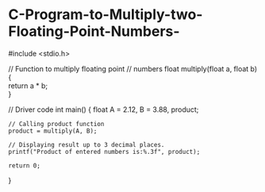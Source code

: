 # C-Program-to-Multiply-two-Floating-Point-Numbers-

#include <stdio.h> 
  
// Function to multiply floating point 
// numbers 
float multiply(float a, float b)  
{  
  return a * b;  
} 
  
// Driver code 
int main() 
{ 
    float A = 2.12, B = 3.88, product; 
  
    // Calling product function 
    product = multiply(A, B); 
  
    // Displaying result up to 3 decimal places. 
    printf("Product of entered numbers is:%.3f", product); 
  
    return 0; 
}
